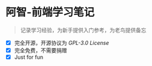 # 阿智-前端学习笔记

> 记录学习经验，为新手提供入门参考，为老鸟提供备忘

- [x] 完全开源，开源协议为 *GPL-3.0 License*
- [x] 完全免费，不需要捐赠
- [x] Just for fun